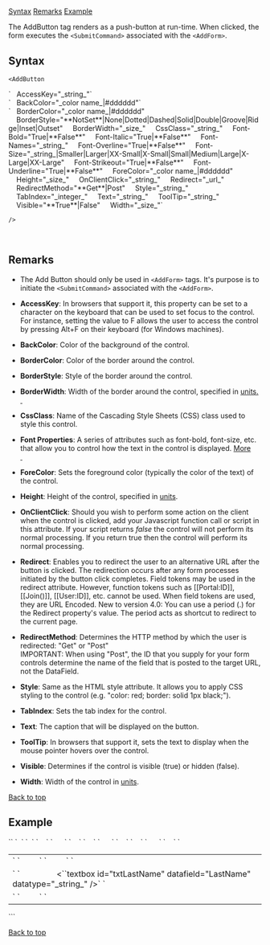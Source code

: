 # <AddButton>

<a name="top"></a>

[Syntax](#syntax) [Remarks](#remarks) [Example](#example)

The AddButton tag renders as a push-button at run-time. When clicked, the form executes the `<SubmitCommand>` associated with the `<AddForm>`.

<a name="syntax"></a>

## Syntax

    <AddButton

<div xmlns="">

<div xmlns="">`   AccessKey="_string_"`</div>

<div xmlns="">`   BackColor="_color name_|#dddddd"`</div>

<div xmlns="">`   BorderColor="_color name_|#dddddd"  
    BorderStyle="**NotSet**|None|Dotted|Dashed|Solid|Double|Groove|Ridge|Inset|Outset"  
    BorderWidth="_size_"  
    CssClass="_string_"  
    Font-Bold="True|**False**"  
    Font-Italic="True|**False**"  
    Font-Names="_string_"  
    Font-Overline="True|**False**"  
    Font-Size="_string_|Smaller|Larger|XX-Small|X-Small|Small|Medium|Large|X-Large|XX-Large"  
    Font-Strikeout="True|**False**"  
    Font-Underline="True|**False**"  
    ForeColor="_color name_|#dddddd"  
    Height="_size_"  
    OnClientClick="_string_"  
    Redirect="_url_"  
    RedirectMethod="**Get**|Post"  
    Style="_string_"  
    TabIndex="_integer_"  
    Text="_string_"  
    ToolTip="_string_"  
    Visible="**True**|False"  
    Width="_size_"`</div>

`/> `</div>

 <a name="remarks"></a>

## Remarks

*   The Add Button should only be used in `<AddForm>` tags. It's purpose is to initiate the `<SubmitCommand>` associated with the `<AddForm>`.  

*   **AccessKey**: In browsers that support it, this property can be set to a character on the keyboard that can be used to set focus to the control. For instance, setting the value to F allows the user to access the control by pressing Alt+F on their keyboard (for Windows machines).  

*   **BackColor**: Color of the background of the control.  

*   **BorderColor**: Color of the border around the control.  

*   **BorderStyle**: Style of the border around the control.  

*   **BorderWidth**: Width of the border around the control, specified in [units.  
     ](units.html)
*   **CssClass**: Name of the Cascading Style Sheets (CSS) class used to style this control.  

*   **Font Properties**: A series of attributes such as font-bold, font-size, etc. that allow you to control how the text in the control is displayed. [More  
     ](fontproperties.html)
*   **ForeColor**: Sets the foreground color (typically the color of the text) of the control.  

*   **Height**: Height of the control, specified in [units](units.html).  

*   **OnClientClick**: Should you wish to perform some action on the client when the control is clicked, add your Javascript function call or script in this attribute. If your script returns _false_ the control will not perform its normal processing. If you return true then the control will perform its normal processing.  

*   **Redirect**: Enables you to redirect the user to an alternative URL after the button is clicked. The redirection occurs after any form processes initiated by the button click completes. Field tokens may be used in the redirect attribute. However, function tokens such as [[Portal:ID]], [[Join()]], [[User:ID]], etc. cannot be used. When field tokens are used, they are URL Encoded. New to version 4.0: You can use a period (.) for the Redirect property's value. The period acts as shortcut to redirect to the current page.  

*   **RedirectMethod**: Determines the HTTP method by which the user is redirected: "Get" or "Post"  
    IMPORTANT: When using "Post", the ID that you supply for your form controls determine the name of the field that is posted to the target URL, not the DataField.  

*   **Style**: Same as the HTML style attribute. It allows you to apply CSS styling to the control (e.g. "color: red; border: solid 1px black;").  

*   **TabIndex**: Sets the tab index for the control.  

*   **Text**: The caption that will be displayed on the button.  

*   **ToolTip**: In browsers that support it, sets the text to display when the mouse pointer hovers over the control.  

*   **Visible**: Determines if the control is visible (true) or hidden (false).  

*   **Width**: Width of the control in [units](units.html).  

[Back to top](#top)<a name="example"></a>

## Example

<div xmlns="">`<addform>`  
`  <submitcommand commandtext="INSERT INTO Users(FirstName, LastName) VALUES(@FirstName, @LastName)" />`  
`  <table>`  
`    <tr>`  
`      <td>`  
`         <label for="txtFirstName" text="First Name" />`  
`         <textbox id="txtFirstName" datafield="FirstName" datatype="string" />`  
`       </td>`  
`    </tr>`  
`    <tr>`  
`      <td>`  
`        <label for="txtLastName" text="Last Name" />  
        <``textbox id="txtLastName" datafield="LastName" datatype="_string_" />`  
`      </td>`  
`    </tr>`  
`    <tr>`  
`      <td colspan="2">`  
`        <addbutton text="Add"/> <cancelbutton text="Cancel"/>`  
`      </td>`  
`    </tr>`  
`  </table>  
``</addform>`</div>

[Back to top](#top)